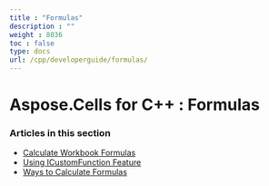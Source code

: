 ```yaml
---
title : "Formulas" 
description : "" 
weight : 8036 
toc : false
type: docs
url: /cpp/developerguide/formulas/
---
```


# Aspose.Cells for C++ : Formulas


### Articles in this section

*    [Calculate Workbook Formulas](https://docs2.aspose.com/cells/cpp/developerguide/formulas/calculate+workbook+formulas/)    
*    [Using ICustomFunction Feature](https://docs2.aspose.com/cells/cpp/developerguide/formulas/using+icustomfunction+feature/)    
*    [Ways to Calculate Formulas](https://docs2.aspose.com/cells/cpp/developerguide/formulas/ways+to+calculate+formulas/)    

           

